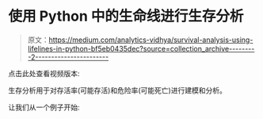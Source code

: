 # 使用 Python 中的生命线进行生存分析

> 原文：<https://medium.com/analytics-vidhya/survival-analysis-using-lifelines-in-python-bf5eb0435dec?source=collection_archive---------2----------------------->

点击此处查看视频版本:

生存分析用于对存活率(可能存活)和危险率(可能死亡)进行建模和分析。

让我们从一个例子开始: